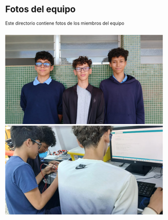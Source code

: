 Fotos del equipo
====

Este directorio contiene fotos de los miembros del equipo

![Example Image](serious.jpg)
![Example Image](working.jpeg)
---


